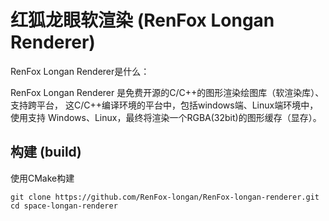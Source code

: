 # 红狐龙眼软渲染 (RenFox Longan Renderer)

RenFox Longan Renderer是什么：

RenFox Longan Renderer 是免费开源的C/C++的图形渲染绘图库（软渲染库）、支持跨平台，
这C/C++编译环境的平台中，包括windows端、Linux端环境中，
使用支持 Windows、Linux，最终将渲染一个RGBA(32bit)的图形缓存（显存）。

## 构建 (build)

使用CMake构建

```
git clone https://github.com/RenFox-longan/RenFox-longan-renderer.git
cd space-longan-renderer
```
